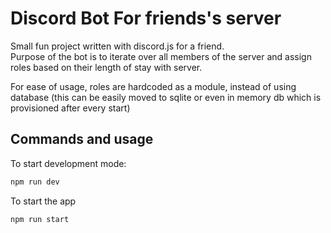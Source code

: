 # Discord Bot For friends's server

Small fun project written with discord.js for a friend.  
Purpose of the bot is to iterate over all members of the server and assign roles based on their length of stay with server.

For ease of usage, roles are hardcoded as a module, instead of using database (this can be easily moved to sqlite or even in memory db which is provisioned after every start)

## Commands and usage

To start development mode:

```javascript
npm run dev
```

To start the app

```javascript
npm run start
```
